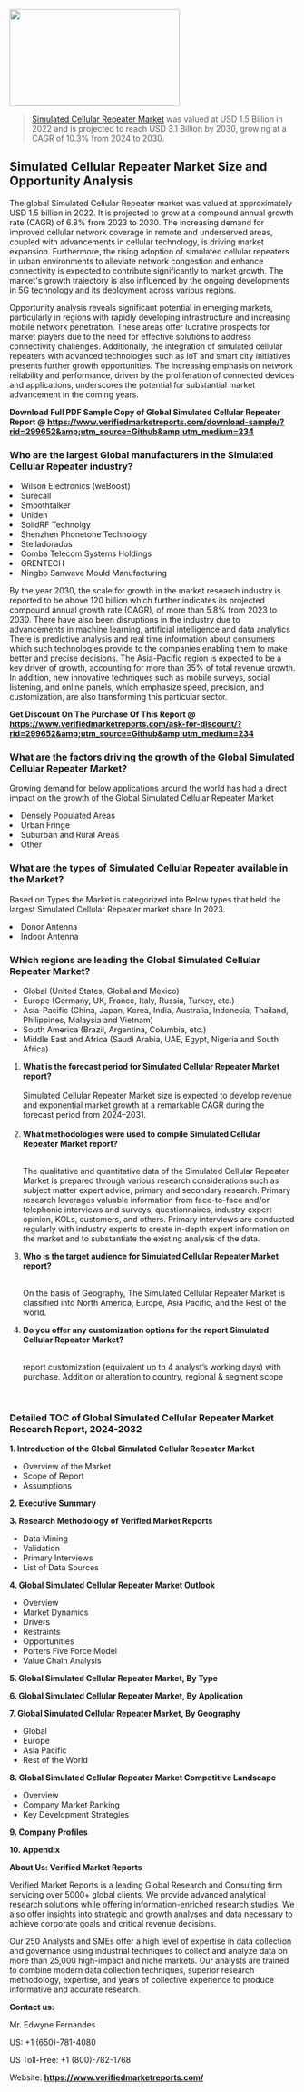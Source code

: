 
<img src="https://ffe5etoiles.com/wp-content/uploads/2024/12/MST1-300x171.png" alt="" width="300" height="171" class="alignnone size-medium wp-image-20088" /><blockquote><p><p><a href="https://www.verifiedmarketreports.com/download-sample/?rid=299652&utm_source=Github&utm_medium=234" target="_blank">Simulated Cellular Repeater Market</a> was valued at USD 1.5 Billion in 2022 and is projected to reach USD 3.1 Billion by 2030, growing at a CAGR of 10.3% from 2024 to 2030.</p></blockquote><p><h2>Simulated Cellular Repeater Market Size and Opportunity Analysis</h2><p>The global Simulated Cellular Repeater market was valued at approximately USD 1.5 billion in 2022. It is projected to grow at a compound annual growth rate (CAGR) of 6.8% from 2023 to 2030. The increasing demand for improved cellular network coverage in remote and underserved areas, coupled with advancements in cellular technology, is driving market expansion. Furthermore, the rising adoption of simulated cellular repeaters in urban environments to alleviate network congestion and enhance connectivity is expected to contribute significantly to market growth. The market's growth trajectory is also influenced by the ongoing developments in 5G technology and its deployment across various regions.</p><p>Opportunity analysis reveals significant potential in emerging markets, particularly in regions with rapidly developing infrastructure and increasing mobile network penetration. These areas offer lucrative prospects for market players due to the need for effective solutions to address connectivity challenges. Additionally, the integration of simulated cellular repeaters with advanced technologies such as IoT and smart city initiatives presents further growth opportunities. The increasing emphasis on network reliability and performance, driven by the proliferation of connected devices and applications, underscores the potential for substantial market advancement in the coming years.</p></p><p class=""><strong>Download Full PDF Sample Copy of Global Simulated Cellular Repeater Report @ <a href="https://www.verifiedmarketreports.com/download-sample/?rid=299652&amp;utm_source=Github&amp;utm_medium=234" target="_blank">https://www.verifiedmarketreports.com/download-sample/?rid=299652&amp;utm_source=Github&amp;utm_medium=234</a></strong></p><h3 id="" class="">Who are the largest Global manufacturers in the Simulated Cellular Repeater industry?</h3><p><li>Wilson Electronics (weBoost)</li><li> Surecall</li><li> Smoothtalker</li><li> Uniden</li><li> SolidRF Technolgy</li><li> Shenzhen Phonetone Technology</li><li> Stelladoradus</li><li> Comba Telecom Systems Holdings</li><li> GRENTECH</li><li> Ningbo Sanwave Mould Manufacturing</li></p><div class=""><div class="" dir="" data-message-author-role="" data-message-id="" data-message-model-slug=""><div class=""><div class=""><div class=""><div class="" dir="" data-message-author-role="" data-message-id="" data-message-model-slug=""><div class=""><div class=""><p>By the year 2030, the scale for growth in the market research industry is reported to be above 120 billion which further indicates its projected compound annual growth rate (CAGR), of more than 5.8% from 2023 to 2030. There have also been disruptions in the industry due to advancements in machine learning, artificial intelligence and data analytics There is predictive analysis and real time information about consumers which such technologies provide to the companies enabling them to make better and precise decisions. The Asia-Pacific region is expected to be a key driver of growth, accounting for more than 35% of total revenue growth. In addition, new innovative techniques such as mobile surveys, social listening, and online panels, which emphasize speed, precision, and customization, are also transforming this particular sector.</p><p><strong>Get Discount On The Purchase Of This Report @&nbsp; <a href="https://www.verifiedmarketreports.com/ask-for-discount/?rid=299652&amp;utm_source=Github&amp;utm_medium=234" target="_blank">https://www.verifiedmarketreports.com/ask-for-discount/?rid=299652&amp;utm_source=Github&amp;utm_medium=234</a></strong></p></div></div></div></div></div></div></div></div><h3 id="" class="">What are the factors driving the growth of the Global Simulated Cellular Repeater Market?</h3><p id="" class="">Growing demand for below applications around the world has had a direct impact on the growth of the Global Simulated Cellular Repeater Market</p><p id="" class=""><li>Densely Populated Areas</li><li> Urban Fringe</li><li> Suburban and Rural Areas</li><li> Other</li></p><h3 id="" class="">What are the types of Simulated Cellular Repeater available in the Market?</h3><p id="" class="">Based on Types the Market is categorized into Below types that held the largest Simulated Cellular Repeater market share In 2023.</p><p id="" class=""><li>Donor Antenna</li><li> Indoor Antenna</li></p><h3 id="" class="">Which regions are leading the Global Simulated Cellular Repeater Market?</h3><ul><li>Global (United States, Global and Mexico)</li><li>Europe (Germany, UK, France, Italy, Russia, Turkey, etc.)</li><li>Asia-Pacific (China, Japan, Korea, India, Australia, Indonesia, Thailand, Philippines, Malaysia and Vietnam)</li><li>South America (Brazil, Argentina, Columbia, etc.)</li><li>Middle East and Africa (Saudi Arabia, UAE, Egypt, Nigeria and South Africa)</li></ul><p><ol><li><strong>What is the forecast period for Simulated Cellular Repeater Market report?<br /></strong><br /><span data-sheets-root="1" data-sheets-value="{&quot;1&quot;:2,&quot;2&quot;:&quot;XXXX size is expected to develop revenue and exponential market growth at a remarkable CAGR during the forecast period from 2024&ndash;2030.&quot;}" data-sheets-userformat="{&quot;2&quot;:12674,&quot;4&quot;:{&quot;1&quot;:2,&quot;2&quot;:16776960},&quot;10&quot;:2,&quot;11&quot;:0,&quot;15&quot;:&quot;Arial&quot;,&quot;16&quot;:12}">Simulated Cellular Repeater Market size is expected to develop revenue and exponential market growth at a remarkable CAGR during the forecast period from 2024&ndash;2031.</span><br /><br /></li><li><strong>What methodologies were used to compile Simulated Cellular Repeater Market report?<br /><br /></strong><p>The qualitative and quantitative data of the&nbsp;Simulated Cellular Repeater Market is prepared through various research considerations such as subject matter expert advice, primary and secondary research. Primary research leverages valuable information from face-to-face and/or telephonic interviews and surveys, questionnaires, industry expert opinion, KOLs, customers, and others. Primary interviews are conducted regularly with industry experts to create in-depth expert information on the market and to substantiate the existing analysis of the data.&nbsp;</p></li><li><strong>Who is the target audience for Simulated Cellular Repeater Market report?<br /><br /></strong><p>On the basis of Geography, The&nbsp;Simulated Cellular Repeater Market is classified into North America, Europe, Asia Pacific, and the Rest of the world.</p></li><li><strong>Do you offer any customization options for the report Simulated Cellular Repeater Market?<br /><br /></strong><p>report customization (equivalent up to 4 analyst&rsquo;s working days) with purchase. Addition or alteration to country, regional &amp; segment scope</p><p>&nbsp;</p></li></ol></p><h3 id="" class="">Detailed TOC of Global Simulated Cellular Repeater Market Research Report, 2024-2032</h3><p id="" class=""><strong>1. Introduction of the Global Simulated Cellular Repeater Market</strong></p><ul><li>Overview of the Market</li><li>Scope of Report</li><li>Assumptions</li></ul><p id="" class=""><strong>2. Executive Summary</strong></p><p id="" class=""><strong>3. Research Methodology of&nbsp;Verified Market Reports</strong></p><ul><li>Data Mining</li><li>Validation</li><li>Primary Interviews</li><li>List of Data Sources</li></ul><p id="" class=""><strong>4. Global Simulated Cellular Repeater Market Outlook</strong></p><ul><li>Overview</li><li>Market Dynamics</li><li>Drivers</li><li>Restraints</li><li>Opportunities</li><li>Porters Five Force Model</li><li>Value Chain Analysis</li></ul><p id="" class=""><strong>5. Global Simulated Cellular Repeater Market, By&nbsp;Type</strong></p><p id="" class=""><strong>6. Global Simulated Cellular Repeater Market, By Application</strong></p><p id="" class=""><strong>7. Global Simulated Cellular Repeater Market, By Geography</strong></p><ul><li>Global</li><li>Europe</li><li>Asia Pacific</li><li>Rest of the World</li></ul><p id="" class=""><strong>8. Global Simulated Cellular Repeater Market Competitive Landscape</strong></p><ul><li>Overview</li><li>Company Market Ranking</li><li>Key Development Strategies</li></ul><p id="" class=""><strong>9. Company Profiles</strong></p><p id="" class=""><strong>10. Appendix</strong></p><p id="" class=""><strong>About Us: Verified Market Reports</strong></p><p id="" class="">Verified Market Reports is a leading Global Research and Consulting firm servicing over 5000+ global clients. We provide advanced analytical research solutions while offering information-enriched research studies. We also offer insights into strategic and growth analyses and data necessary to achieve corporate goals and critical revenue decisions.</p><p id="" class="">Our 250 Analysts and SMEs offer a high level of expertise in data collection and governance using industrial techniques to collect and analyze data on more than 25,000 high-impact and niche markets. Our analysts are trained to combine modern data collection techniques, superior research methodology, expertise, and years of collective experience to produce informative and accurate research.</p><p id="" class=""><strong>Contact us:</strong></p><p id="" class="">Mr. Edwyne Fernandes</p><p id="" class="">US: +1 (650)-781-4080</p><p id="" class="">US Toll-Free: +1 (800)-782-1768</p><p id="" class="">Website: <a target="" data-test-app-aware-link=""><strong>https://www.verifiedmarketreports.com/</strong></a></p>
